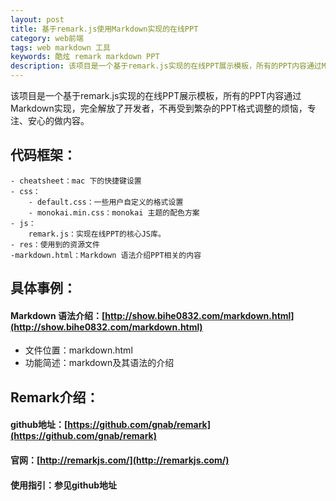 ```yaml
---
layout: post
title: 基于remark.js使用Markdown实现的在线PPT
category: web前端
tags: web markdown 工具
keywords: 酷炫 remark markdown PPT
description: 该项目是一个基于remark.js实现的在线PPT展示模板，所有的PPT内容通过Markdown实现，完全解放了开发者，不再受到繁杂的PPT格式调整的烦恼，专注、安心的做内容。
---
```


该项目是一个基于remark.js实现的在线PPT展示模板，所有的PPT内容通过Markdown实现，完全解放了开发者，不再受到繁杂的PPT格式调整的烦恼，专注、安心的做内容。


代码框架：
---
	- cheatsheet：mac 下的快捷键设置
	- css：
		- default.css：一些用户自定义的格式设置
		- monokai.min.css：monokai 主题的配色方案
	- js：
		remark.js：实现在线PPT的核心JS库。
	- res：使用到的资源文件
	-markdown.html：Markdown 语法介绍PPT相关的内容

具体事例：
---

#### Markdown 语法介绍：[http://show.bihe0832.com/markdown.html](http://show.bihe0832.com/markdown.html)

- 文件位置：markdown.html
- 功能简述：markdown及其语法的介绍


Remark介绍：
---

#### github地址：[https://github.com/gnab/remark](https://github.com/gnab/remark)
#### 官网：[http://remarkjs.com/](http://remarkjs.com/)
#### 使用指引：参见github地址
